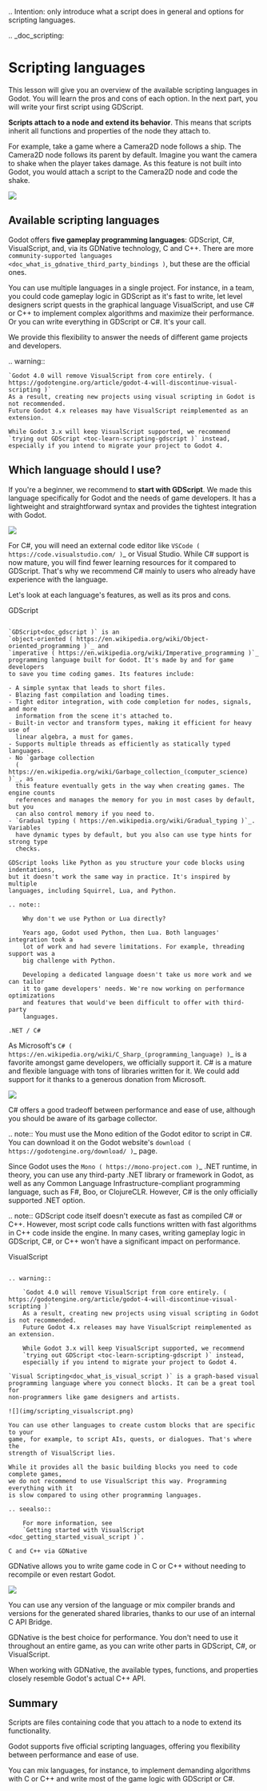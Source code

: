 .. Intention: only introduce what a script does in general and options for
   scripting languages.

.. _doc_scripting:

Scripting languages
===================

This lesson will give you an overview of the available scripting languages in
Godot. You will learn the pros and cons of each option. In the next part, you
will write your first script using GDScript.

**Scripts attach to a node and extend its behavior**. This means that scripts
inherit all functions and properties of the node they attach to.

For example, take a game where a Camera2D node follows a ship. The Camera2D node
follows its parent by default. Imagine you want the camera to shake when the player
takes damage. As this feature is not built into Godot, you would attach a script
to the Camera2D node and code the shake.

![](img/scripting_camera_shake.gif)

Available scripting languages
-----------------------------

Godot offers **five gameplay programming languages**: GDScript, C#,
VisualScript, and, via its GDNative technology, C and C++. There are more
`community-supported languages <doc_what_is_gdnative_third_party_bindings )`,
but these are the official ones.

You can use multiple languages in a single project. For instance, in a team, you
could code gameplay logic in GDScript as it's fast to write, let level designers
script quests in the graphical language VisualScript, and use C# or C++ to
implement complex algorithms and maximize their performance. Or you can write
everything in GDScript or C#. It's your call.

We provide this flexibility to answer the needs of different game projects and
developers.

.. warning::

    `Godot 4.0 will remove VisualScript from core entirely. ( https://godotengine.org/article/godot-4-will-discontinue-visual-scripting )`
    As a result, creating new projects using visual scripting in Godot is not recommended.
    Future Godot 4.x releases may have VisualScript reimplemented as an extension.

    While Godot 3.x will keep VisualScript supported, we recommend
    `trying out GDScript <toc-learn-scripting-gdscript )` instead,
    especially if you intend to migrate your project to Godot 4.

Which language should I use?
----------------------------

If you're a beginner, we recommend to **start with GDScript**. We made this
language specifically for Godot and the needs of game developers. It has a
lightweight and straightforward syntax and provides the tightest integration
with Godot.

![](img/scripting_gdscript.png)

For C#, you will need an external code editor like
`VSCode ( https://code.visualstudio.com/ )`_ or Visual Studio. While C# support is
now mature, you will find fewer learning resources for it compared to
GDScript. That's why we recommend C# mainly to users who already have experience
with the language.

Let's look at each language's features, as well as its pros and cons.

GDScript
~~~~~~~~

`GDScript<doc_gdscript )` is an
`object-oriented ( https://en.wikipedia.org/wiki/Object-oriented_programming )`_ and
`imperative ( https://en.wikipedia.org/wiki/Imperative_programming )`_
programming language built for Godot. It's made by and for game developers
to save you time coding games. Its features include:

- A simple syntax that leads to short files.
- Blazing fast compilation and loading times.
- Tight editor integration, with code completion for nodes, signals, and more
  information from the scene it's attached to.
- Built-in vector and transform types, making it efficient for heavy use of
  linear algebra, a must for games.
- Supports multiple threads as efficiently as statically typed languages.
- No `garbage collection
  ( https://en.wikipedia.org/wiki/Garbage_collection_(computer_science) )`_, as
  this feature eventually gets in the way when creating games. The engine counts
  references and manages the memory for you in most cases by default, but you
  can also control memory if you need to.
- `Gradual typing ( https://en.wikipedia.org/wiki/Gradual_typing )`_. Variables
  have dynamic types by default, but you also can use type hints for strong type
  checks.

GDScript looks like Python as you structure your code blocks using indentations,
but it doesn't work the same way in practice. It's inspired by multiple
languages, including Squirrel, Lua, and Python.

.. note::

    Why don't we use Python or Lua directly?

    Years ago, Godot used Python, then Lua. Both languages' integration took a
    lot of work and had severe limitations. For example, threading support was a
    big challenge with Python.

    Developing a dedicated language doesn't take us more work and we can tailor
    it to game developers' needs. We're now working on performance optimizations
    and features that would've been difficult to offer with third-party
    languages.

.NET / C#
~~~~~~~~~

As Microsoft's `C#
( https://en.wikipedia.org/wiki/C_Sharp_(programming_language) )`_ is a favorite
amongst game developers, we officially support it. C# is a mature and flexible
language with tons of libraries written for it. We could add support for it
thanks to a generous donation from Microsoft.

![](img/scripting_csharp.png)

C# offers a good tradeoff between performance and ease of use, although you
should be aware of its garbage collector.

.. note:: You must use the Mono edition of the Godot editor to script in C#. You
          can download it on the Godot website's `download
          ( https://godotengine.org/download/ )`_ page.

Since Godot uses the `Mono ( https://mono-project.com )`_ .NET runtime, in theory,
you can use any third-party .NET library or framework in Godot, as well as any
Common Language Infrastructure-compliant programming language, such as F#, Boo,
or ClojureCLR. However, C# is the only officially supported .NET option.

.. note:: GDScript code itself doesn't execute as fast as compiled C# or C++.
          However, most script code calls functions written with fast algorithms
          in C++ code inside the engine. In many cases, writing gameplay logic
          in GDScript, C#, or C++ won't have a significant impact on
          performance.

VisualScript
~~~~~~~~~~~~

.. warning::

    `Godot 4.0 will remove VisualScript from core entirely. ( https://godotengine.org/article/godot-4-will-discontinue-visual-scripting )`
    As a result, creating new projects using visual scripting in Godot is not recommended.
    Future Godot 4.x releases may have VisualScript reimplemented as an extension.

    While Godot 3.x will keep VisualScript supported, we recommend
    `trying out GDScript <toc-learn-scripting-gdscript )` instead,
    especially if you intend to migrate your project to Godot 4.

`Visual Scripting<doc_what_is_visual_script )` is a graph-based visual
programming language where you connect blocks. It can be a great tool for
non-programmers like game designers and artists.

![](img/scripting_visualscript.png)

You can use other languages to create custom blocks that are specific to your
game, for example, to script AIs, quests, or dialogues. That's where the
strength of VisualScript lies.

While it provides all the basic building blocks you need to code complete games,
we do not recommend to use VisualScript this way. Programming everything with it
is slow compared to using other programming languages.

.. seealso::

    For more information, see
    `Getting started with VisualScript <doc_getting_started_visual_script )`.

C and C++ via GDNative
~~~~~~~~~~~~~~~~~~~~~~

GDNative allows you to write game code in C or C++ without needing to recompile
or even restart Godot.

![](img/scripting_cpp.png)

You can use any version of the language or mix compiler brands and versions for
the generated shared libraries, thanks to our use of an internal C API Bridge.

GDNative is the best choice for performance. You don't need to use it
throughout an entire game, as you can write other parts in GDScript, C#, or
VisualScript.

When working with GDNative, the available types, functions, and properties
closely resemble Godot's actual C++ API.

Summary
-------

Scripts are files containing code that you attach to a node to extend its
functionality.

Godot supports five official scripting languages, offering you flexibility
between performance and ease of use.

You can mix languages, for instance, to implement demanding algorithms with C or
C++ and write most of the game logic with GDScript or C#.
